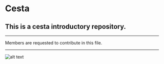 # Cesta

## This is a cesta introductory repository.

---

Members are requested to contribute in this file.

___

![alt text](http://www.jenyalestina.com/blog/wp-content/uploads/2019/05/web-development-1200x682.jpg)
